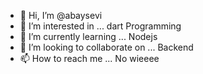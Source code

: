 - 👋 Hi, I’m @abaysevi
- 👀 I’m interested in ... dart Programming 
- 🌱 I’m currently learning ... Nodejs
- 💞️ I’m looking to collaborate on ... Backend
- 📫 How to reach me ... No wieeee

<!---
abaysevi/abaysevi is a ✨ special ✨ repository because its `README.md` (this file) appears on your GitHub profile.
You can click the Preview link to take a look at your changes.
--->
